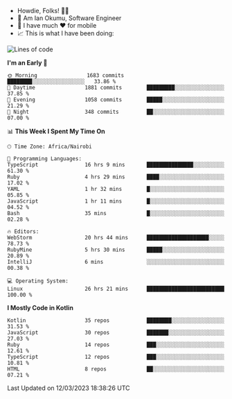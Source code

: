 
* Howdie, Folks! 👋🤓
* 🤪 Am Ian Okumu, Software Engineer
* 📱 I have much ❤️ for mobile
* 📈 This is what I have been doing:
  
<!-- <a href="https://otsembo.github.io/OtsemboPortfolio/" style="margin-right:.5%; margin-top=.5%;">
  <img align="center" src="https://github-readme-stats.vercel.app/api/top-langs/?username=otsembo&layout=compact" />
</a> -->

<!--START_SECTION:waka-->
![Lines of code](https://img.shields.io/badge/From%20Hello%20World%20I%27ve%20Written-3.9%20million%20lines%20of%20code-blue)

**I'm an Early 🐤** 

```text
🌞 Morning                1683 commits        ████████░░░░░░░░░░░░░░░░░   33.86 % 
🌆 Daytime                1881 commits        █████████░░░░░░░░░░░░░░░░   37.85 % 
🌃 Evening                1058 commits        █████░░░░░░░░░░░░░░░░░░░░   21.29 % 
🌙 Night                  348 commits         ██░░░░░░░░░░░░░░░░░░░░░░░   07.00 % 
```


📊 **This Week I Spent My Time On** 

```text
🕑︎ Time Zone: Africa/Nairobi

💬 Programming Languages: 
TypeScript               16 hrs 9 mins       ███████████████░░░░░░░░░░   61.30 % 
Ruby                     4 hrs 29 mins       ████░░░░░░░░░░░░░░░░░░░░░   17.02 % 
YAML                     1 hr 32 mins        █░░░░░░░░░░░░░░░░░░░░░░░░   05.85 % 
JavaScript               1 hr 11 mins        █░░░░░░░░░░░░░░░░░░░░░░░░   04.52 % 
Bash                     35 mins             █░░░░░░░░░░░░░░░░░░░░░░░░   02.28 % 

🔥 Editors: 
WebStorm                 20 hrs 44 mins      ████████████████████░░░░░   78.73 % 
RubyMine                 5 hrs 30 mins       █████░░░░░░░░░░░░░░░░░░░░   20.89 % 
IntelliJ                 6 mins              ░░░░░░░░░░░░░░░░░░░░░░░░░   00.38 % 

💻 Operating System: 
Linux                    26 hrs 21 mins      █████████████████████████   100.00 % 
```

**I Mostly Code in Kotlin** 

```text
Kotlin                   35 repos            ████████░░░░░░░░░░░░░░░░░   31.53 % 
JavaScript               30 repos            ███████░░░░░░░░░░░░░░░░░░   27.03 % 
Ruby                     14 repos            ███░░░░░░░░░░░░░░░░░░░░░░   12.61 % 
TypeScript               12 repos            ███░░░░░░░░░░░░░░░░░░░░░░   10.81 % 
HTML                     8 repos             ██░░░░░░░░░░░░░░░░░░░░░░░   07.21 % 
```




 Last Updated on 12/03/2023 18:38:26 UTC
<!--END_SECTION:waka-->

<br />
<br />
<br />
<br />
<br />
  
  </div>
<!---
otsembo/otsembo is a ✨ special ✨ repository because its `README.md` (this file) appears on your GitHub profile.
You can click the Preview link to take a look at your changes.
--->
